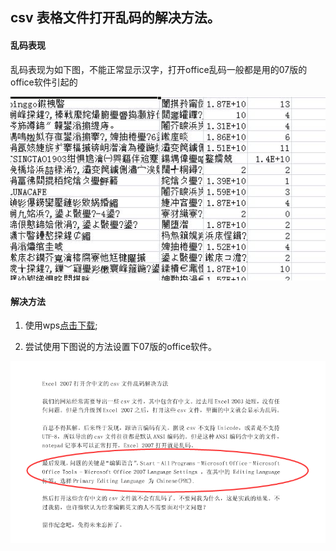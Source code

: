 ## csv 表格文件打开乱码的解决方法。

#### 乱码表现
 乱码表现为如下图，不能正常显示汉字，打开office乱码一般都是用的07版的office软件引起的

 ![](/assets/659788543223806367.jpg)


#### 解决方法
1. 使用wps[点击下载](http://www.wps.cn/product/beta/?from=www.wps.cn);

2. 尝试使用下图说的方法设置下07版的office软件。
 
![](/assets/wxid_vw5n1ezpic6p21_1480398170005_86.png)